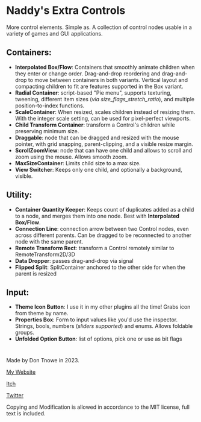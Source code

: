 # Naddy's Extra Controls

More control elements. Simple as.
A collection of control nodes usable in a variety of games and GUI applications.

## Containers:

- **Interpolated Box/Flow**: Containers that smoothly animate children when they enter or change order. Drag-and-drop reordering and drag-and-drop to move between containers in both variants. Vertical layout and compacting children to fit are features supported in the Box variant.
- **Radial Container**: script-based "Pie menu", supports texturing, tweening, different item sizes (*via size_flags_stretch_ratio*), and multiple position-to-index functions.
- **ScaleContainer**: When resized, scales children instead of resizing them. With the integer scale setting, can be used for pixel-perfect viewports.
- **Child Transform Container**: transform a Control's children while preserving minimum size.
- **Draggable**: node that can be dragged and resized with the mouse pointer, with grid snapping, parent-clipping, and a visible resize margin.
- **ScrollZoomView**: node that can have one child and allows to scroll and zoom using the mouse. Allows smooth zoom.
- **MaxSizeContainer**: Limits child size to a max size.
- **View Switcher**: Keeps only one child, and optionally a background, visible.

## Utility:

- **Container Quantity Keeper**: Keeps count of duplicates added as a child to a node, and merges them into one node. Best with **Interpolated Box/Flow**.
- **Connection Line**: connection arrow between two Control nodes, even across different parents. Can be dragged to be reconnected to another node with the same parent.
- **Remote Transform Rect**: transform a Control remotely similar to RemoteTransform2D/3D
- **Data Dropper**: passes drag-and-drop via signal
- **Flipped Split**: SplitContainer anchored to the other side for when the parent is resized

## Input:

- **Theme Icon Button**: I use it in my other plugins all the time! Grabs icon from theme by name.
- **Properties Box**: Form to input values like you'd use the inspector. Strings, bools, numbers (*sliders supported*) and enums. Allows foldable groups.
- **Unfolded Option Button**: list of options, pick one or use as bit flags

#

Made by Don Tnowe in 2023.

[My Website](https://redbladegames.netlify.app)

[Itch](https://don-tnowe.itch.io)

[Twitter](https://twitter.com/don_tnowe)

Copying and Modification is allowed in accordance to the MIT license, full text is included.
